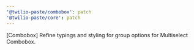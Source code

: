 ```yaml
---
'@twilio-paste/combobox': patch
'@twilio-paste/core': patch
---
```


[Combobox] Refine typings and styling for group options for Multiselect Combobox.
